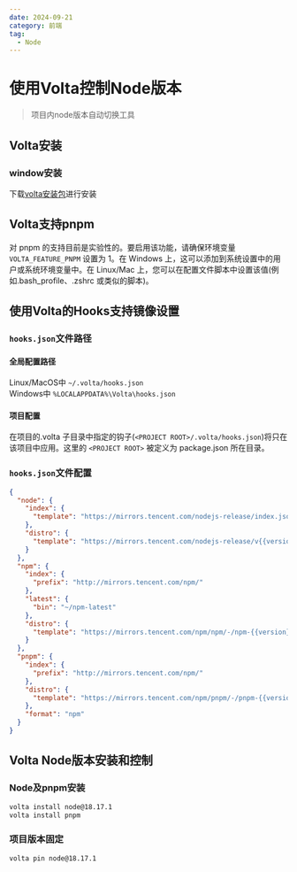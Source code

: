 ```yaml
---
date: 2024-09-21
category: 前端
tag:
  - Node
---
```


# 使用Volta控制Node版本

> 项目内node版本自动切换工具

## Volta安装

### window安装

下载[volta安装包](https://github.com/volta-cli/volta/releases)进行安装

## Volta支持pnpm

对 pnpm 的支持目前是实验性的。要启用该功能，请确保环境变量 `VOLTA_FEATURE_PNPM` 设置为 1。在 Windows 上，这可以添加到系统设置中的用户或系统环境变量中。在 Linux/Mac 上，您可以在配置文件脚本中设置该值(例如.bash_profile、.zshrc 或类似的脚本)。

## 使用Volta的Hooks支持镜像设置

### `hooks.json`文件路径

#### 全局配置路径

Linux/MacOS中 `~/.volta/hooks.json`  
Windows中 `%LOCALAPPDATA%\Volta\hooks.json`

#### 项目配置

在项目的.volta 子目录中指定的钩子(`<PROJECT ROOT>/.volta/hooks.json`)将只在该项目中应用。这里的 `<PROJECT ROOT>` 被定义为 package.json 所在目录。

### `hooks.json`文件配置

```json
{
  "node": {
    "index": {
      "template": "https://mirrors.tencent.com/nodejs-release/index.json"
    },
    "distro": {
      "template": "https://mirrors.tencent.com/nodejs-release/v{{version}}/{{filename}}"
    }
  },
  "npm": {
    "index": {
      "prefix": "http://mirrors.tencent.com/npm/"
    },
    "latest": {
      "bin": "~/npm-latest"
    },
    "distro": {
      "template": "https://mirrors.tencent.com/npm/npm/-/npm-{{version}}.tgz"
    }
  },
  "pnpm": {
    "index": {
      "prefix": "http://mirrors.tencent.com/npm/"
    },
    "distro": {
      "template": "https://mirrors.tencent.com/npm/pnpm/-/pnpm-{{version}}.tgz"
    },
    "format": "npm"
  }
}
```

## Volta Node版本安装和控制

### Node及pnpm安装

```bash
volta install node@18.17.1
volta install pnpm
```

### 项目版本固定

```bash
volta pin node@18.17.1
```

